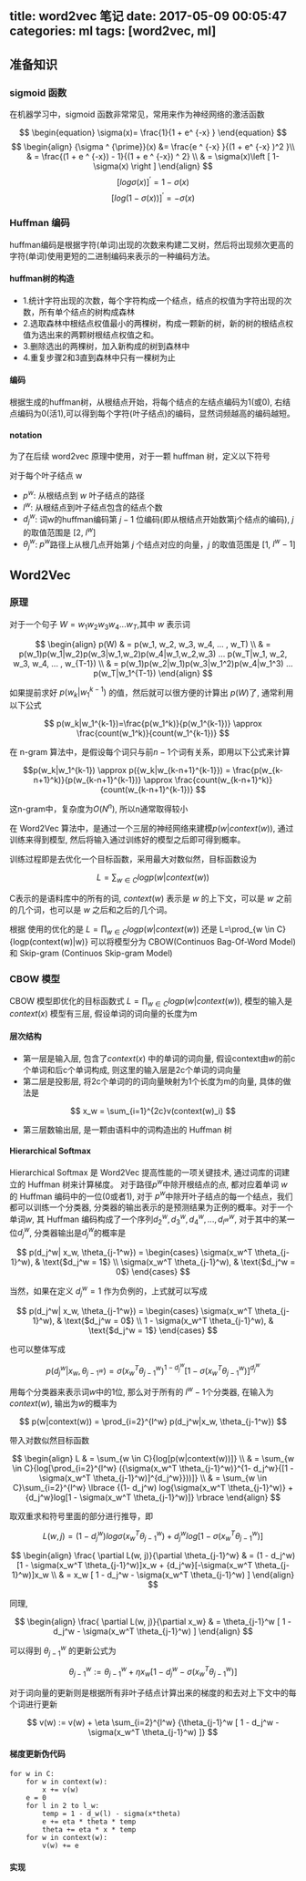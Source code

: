 title: word2vec 笔记
date: 2017-05-09 00:05:47
categories: ml
tags: [word2vec, ml]
---

## 准备知识

### sigmoid 函数

在机器学习中，sigmoid 函数非常常见，常用来作为神经网络的激活函数

$$
\begin{equation}
\sigma(x)= \frac{1}{1 + e^ {-x} } 
\end{equation}
$$
$$
\begin{align}
{\sigma ^ {\prime}}(x) &= \frac{e ^ {-x} }{(1 + e^ {-x} )^2 }\\
& = \frac{(1 + e ^ {-x}) - 1}{(1 + e ^ {-x}) ^ 2} \\
& = \sigma(x)\left [ 1-\sigma(x) \right ]
\end{align}
$$
$$
\begin{equation}
\left[log\sigma(x) \right] ^ \prime = 1-\sigma(x)
\end{equation}
$$
$$
\begin{equation}
\left[log(1-\sigma(x))\right] ^ \prime = - \sigma(x)
\end{equation}
$$

### Huffman 编码

huffman编码是根据字符(单词)出现的次数来构建二叉树，然后将出现频次更高的字符(单词)使用更短的二进制编码来表示的一种编码方法。 

#### huffman树的构造

- 1.统计字符出现的次数，每个字符构成一个结点，结点的权值为字符出现的次数，所有单个结点的树构成森林
- 2.选取森林中根结点权值最小的两棵树，构成一颗新的树，新的树的根结点权值为选出来的两颗树根结点权值之和。
- 3.删除选出的两棵树，加入新构成的树到森林中
- 4.重复步骤2和3直到森林中只有一棵树为止

#### 编码

根据生成的huffman树，从根结点开始，将每个结点的左结点编码为1(或0), 右结点编码为0(活1),可以得到每个字符(叶子结点)的编码，显然词频越高的编码越短。

####  notation

为了在后续 word2vec 原理中使用，对于一颗 huffman 树，定义以下符号

对于每个叶子结点 w

- $p^w$: 从根结点到 $w$ 叶子结点的路径
- $l^w$: 从根结点到叶子结点包含的结点个数
- $d_j^w$: 词w的huffman编码第 $j-1$ 位编码(即从根结点开始数第j个结点的编码), $j$ 的取值范围是 [2, $l^w$]
- $\theta_j^w$: $p^w$路径上从根几点开始第 $j$ 个结点对应的向量，$j$ 的取值范围是 [1, $l^w - 1$]

## Word2Vec

### 原理

对于一个句子 $W=w_1 w_2 w_3 w_4 ... w_T$,其中 $w$ 表示词 

$$
\begin{align}
p(W) & = p(w_1, w_2, w_3, w_4, ... , w_T) \\
& = p(w_1)p(w_1|w_2)p(w_3|w_1,w_2)p(w_4|w_1,w_2,w_3) ... p(w_T|w_1, w_2, w_3, w_4, ... , w_{T-1}) \\
& = p(w_1)p(w_2|w_1)p(w_3|w_1^2)p(w_4|w_1^3) ... p(w_T|w_1^{T-1})
\end{align}
$$

如果提前求好 $p(w_k|w_1^{k-1})$ 的值，然后就可以很方便的计算出 $p(W)$了, 通常利用以下公式

$$
p(w_k|w_1^{k-1})=\frac{p(w_1^k)}{p(w_1^{k-1})} \approx \frac{count(w_1^k)}{count(w_1^{k-1})}
$$

在 n-gram 算法中，是假设每个词只与前$n-1$个词有关系，即用以下公式来计算

$$p(w_k|w_1^{k-1}) \approx p({w_k|w_{k-n+1}^{k-1}})  = \frac{p(w_{k-n+1}^k)}{p(w_{k-n+1}^{k-1})} \approx \frac{count(w_{k-n+1}^k)}{count(w_{k-n+1}^{k-1})} $$

这n-gram中，复杂度为$O(N^n)$, 所以n通常取得较小

在 Word2Vec 算法中，是通过一个三层的神经网络来建模$p(w|context(w))$, 通过训练来得到模型, 然后将输入通过训练好的模型之后即可得到概率。

训练过程即是去优化一个目标函数，采用最大对数似然，目标函数设为

$$
L=\sum_{w \in C}{logp(w|context(w))}
$$

C表示的是语料库中的所有的词, $context(w)$ 表示是 $w$ 的上下文，可以是 $w$ 之前的几个词，也可以是 $w$ 之后和之后的几个词。

根据 使用的优化的是 $L=\prod_{w \in C}{logp(w|context(w))}$ 还是 L=\prod_{w \in C}{logp(context(w)|w)} 可以将模型分为 CBOW(Continuos Bag-Of-Word Model) 和 Skip-gram (Continuos Skip-gram Model)

### CBOW 模型

CBOW 模型即优化的目标函数式 $L=\prod_{w \in C}{logp(w|context(w))}$, 模型的输入是$context(x)$
模型有三层, 假设单词的词向量的长度为m

#### 层次结构

- 第一层是输入层, 包含了$context(x)$ 中的单词的词向量, 假设context由$w$的前c个单词和后c个单词构成, 则这里的输入层是2c个单词的词向量
- 第二层是投影层, 将2c个单词的的词向量映射为1个长度为m的向量, 具体的做法是

$$
x_w = \sum_{i=1}^{2c}v(context(w)_i)
$$

- 第三层数输出层, 是一颗由语料中的词构造出的 Huffman 树

#### Hierarchical Softmax

Hierarchical Softmax 是 Word2Vec 提高性能的一项关键技术, 通过词库的词建立的 Huffman 树来计算梯度。
对于路径$p^w$中除开根结点的点, 都对应着单词 $w$ 的 Huffman 编码中的一位(0或者1), 对于 $p^w$中除开叶子结点的每一个结点，我们都可以训练一个分类器, 分类器的输出表示的是预测结果为正例的概率。对于一个单词$w$, 其 Huffman 编码构成了一个序列${d_2^w, d_3^w, d_4^w, ... , d_{l^w}^w}$, 对于其中的某一位$d_j^w$, 分类器输出是$d_j^w$的概率是

$$
p(d_j^w| x_w, \theta_{j-1^w}) = 
\begin{cases}
\sigma(x_w^T  \theta_{j-1}^w), & \text{$d_j^w = 1$} \\
\sigma(x_w^T  \theta_{j-1}^w), & \text{$d_j^w = 0$}
\end{cases} 
$$

当然，如果在定义 $d_j^w = 1$ 作为负例的，上式就可以写成

$$
p(d_j^w| x_w, \theta_{j-1^w}) = 
\begin{cases}
\sigma(x_w^T  \theta_{j-1}^w), & \text{$d_j^w = 0$} \\
1 - \sigma(x_w^T  \theta_{j-1}^w), & \text{$d_j^w = 1$}
\end{cases} 
$$

也可以整体写成

$$
p(d_j^w| x_w, \theta_{j-1^w}) = {\sigma(x_w^T  \theta_{j-1}^w)}^{1- d_j^w}{[1 - \sigma(x_w^T  \theta_{j-1}^w)]^{d_j^w}}
$$

用每个分类器来表示词$w$中的1位, 那么对于所有的 $l^w-1$个分类器, 在输入为$context(w)$, 输出为$w$的概率为

$$
p(w|context(w)) = \prod_{i=2}^{l^w} p(d_j^w|x_w, \theta_{j-1^w})
$$  

带入对数似然目标函数

$$
\begin{align}
L & = \sum_{w \in C}{log[p(w|context(w))]} \\
& = \sum_{w \in C}{log[\prod_{i=2}^{l^w} ({\sigma(x_w^T  \theta_{j-1}^w)}^{1- d_j^w}{[1 - \sigma(x_w^T  \theta_{j-1}^w)]^{d_j^w}}))]} \\
& = \sum_{w \in C}\sum_{i=2}^{l^w} \lbrace {(1- d_j^w) log{\sigma(x_w^T  \theta_{j-1}^w)} + {d_j^w}log[1 - \sigma(x_w^T  \theta_{j-1}^w)]} \rbrace
\end{align}
$$

取双重求和符号里面的部分进行推导，即

$$
L(w, j) = {(1- d_j^w) log{\sigma(x_w^T  \theta_{j-1}^w)} + {d_j^w}log[1 - \sigma(x_w^T  \theta_{j-1}^w)]}
$$

$$
\begin{align}
\frac{ \partial L(w, j)}{\partial \theta_{j-1}^w} 
& = (1 - d_j^w)[1 - \sigma(x_w^T  \theta_{j-1}^w)]x_w + {d_j^w}[-\sigma(x_w^T  \theta_{j-1}^w)]x_w \\
& = x_w [ 1 - d_j^w - \sigma(x_w^T  \theta_{j-1}^w) ]
\end{align}
$$

同理, 

$$
\begin{align}
\frac{ \partial L(w, j)}{\partial x_w} 
& = \theta_{j-1}^w [ 1 - d_j^w - \sigma(x_w^T  \theta_{j-1}^w) ]
\end{align}
$$

可以得到 $\theta_{j-1}^w$ 的更新公式为

$$
\theta_{j-1}^w := \theta_{j-1}^w + \eta x_w [ 1 - d_j^w - \sigma(x_w^T  \theta_{j-1}^w) ]
$$

对于词向量的更新则是根据所有非叶子结点计算出来的梯度的和去对上下文中的每个词进行更新

$$
v(w) := v(w) + \eta \sum_{i=2}^{l^w} {\theta_{j-1}^w [ 1 - d_j^w - \sigma(x_w^T  \theta_{j-1}^w) ]}
$$

#### 梯度更新伪代码

```
for w in C:
    for w in context(w):
        x += v(w)
    e = 0
    for l in 2 to l_w:
        temp = 1 - d_w(l) - sigma(x*theta)
        e += eta * theta * temp
        theta += eta * x * temp
    for w in context(w):
        v(w) += e
```

#### 实现



